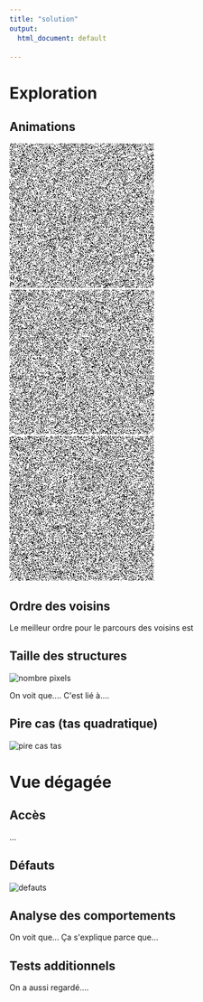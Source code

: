 ```yaml
---
title: "solution"
output:
  html_document: default

---
```

# Exploration

## Animations

![exploration pile](exploration_aleatoire_pile.gif)
![exploration tas](exploration_aleatoire_tas.gif)
![exploration entrelacer](exploration_aleatoire_entrelacer.gif)

## Ordre des voisins

Le meilleur ordre pour le parcours des voisins est 

## Taille des structures

![nombre pixels](nombre_pixels.png)

On voit que....
C'est lié à....

## Pire cas (tas quadratique)


![pire cas tas](pire_cas_tas.png)


# Vue dégagée

## Accès

...

## Défauts

![defauts](defauts.png)

## Analyse des comportements

On voit que...
Ça s'explique parce que...


## Tests additionnels

On a aussi regardé....
